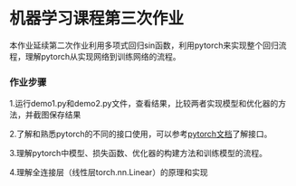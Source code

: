 # 机器学习课程第三次作业
本作业延续第二次作业利用多项式回归sin函数，利用pytorch来实现整个回归流程，理解pytorch从实现网络到训练网络的流程。

### 作业步骤
1.运行demo1.py和demo2.py文件，查看结果，比较两者实现模型和优化器的方法，并截图保存结果

2.了解和熟悉pytorch的不同的接口使用，可以参考[pytorch文档](https://pytorch.org/docs/stable/index.html)了解接口。

3.理解pytorch中模型、损失函数、优化器的构建方法和训练模型的流程。

4.理解全连接层（线性层torch.nn.Linear）的原理和实现

